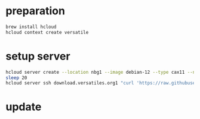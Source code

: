 
# preparation
```bash
brew install hcloud
hcloud context create versatile
```

# setup server
```bash
hcloud server create --location nbg1 --image debian-12 --type cax11 --name download.versatiles.org1 --network download.versatiles.org --volume download.versatiles.org --ssh-key 9919841
sleep 20
hcloud server ssh download.versatiles.org1 "curl 'https://raw.githubusercontent.com/versatiles-org/download.versatiles.org/main/scripts/setup_server.sh' | bash"
```

# update

```bash

```
